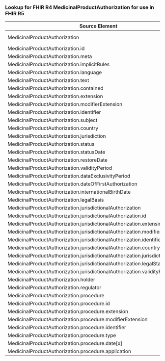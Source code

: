 ### Lookup for FHIR R4 MedicinalProductAuthorization for use in FHIR R5

| Source Element | Usage | Target |
| -------------- | ----- | ------ |
| MedicinalProductAuthorization | UseExtension | http://hl7.org/fhir/4.0/StructureDefinition/extension-MedicinalProductAuthorization |
| MedicinalProductAuthorization.id | UseExtensionFromAncestor | - |
| MedicinalProductAuthorization.meta | UseExtensionFromAncestor | - |
| MedicinalProductAuthorization.implicitRules | UseExtensionFromAncestor | - |
| MedicinalProductAuthorization.language | UseExtensionFromAncestor | - |
| MedicinalProductAuthorization.text | UseExtensionFromAncestor | - |
| MedicinalProductAuthorization.contained | UseExtensionFromAncestor | - |
| MedicinalProductAuthorization.extension | UseExtensionFromAncestor | - |
| MedicinalProductAuthorization.modifierExtension | UseExtensionFromAncestor | - |
| MedicinalProductAuthorization.identifier | UseExtensionFromAncestor | - |
| MedicinalProductAuthorization.subject | UseExtensionFromAncestor | - |
| MedicinalProductAuthorization.country | UseExtensionFromAncestor | - |
| MedicinalProductAuthorization.jurisdiction | UseExtensionFromAncestor | - |
| MedicinalProductAuthorization.status | UseExtensionFromAncestor | - |
| MedicinalProductAuthorization.statusDate | UseExtensionFromAncestor | - |
| MedicinalProductAuthorization.restoreDate | UseExtensionFromAncestor | - |
| MedicinalProductAuthorization.validityPeriod | UseExtensionFromAncestor | - |
| MedicinalProductAuthorization.dataExclusivityPeriod | UseExtensionFromAncestor | - |
| MedicinalProductAuthorization.dateOfFirstAuthorization | UseExtensionFromAncestor | - |
| MedicinalProductAuthorization.internationalBirthDate | UseExtensionFromAncestor | - |
| MedicinalProductAuthorization.legalBasis | UseExtensionFromAncestor | - |
| MedicinalProductAuthorization.jurisdictionalAuthorization | UseExtensionFromAncestor | - |
| MedicinalProductAuthorization.jurisdictionalAuthorization.id | UseExtensionFromAncestor | - |
| MedicinalProductAuthorization.jurisdictionalAuthorization.extension | UseExtensionFromAncestor | - |
| MedicinalProductAuthorization.jurisdictionalAuthorization.modifierExtension | UseExtensionFromAncestor | - |
| MedicinalProductAuthorization.jurisdictionalAuthorization.identifier | UseExtensionFromAncestor | - |
| MedicinalProductAuthorization.jurisdictionalAuthorization.country | UseExtensionFromAncestor | - |
| MedicinalProductAuthorization.jurisdictionalAuthorization.jurisdiction | UseExtensionFromAncestor | - |
| MedicinalProductAuthorization.jurisdictionalAuthorization.legalStatusOfSupply | UseExtensionFromAncestor | - |
| MedicinalProductAuthorization.jurisdictionalAuthorization.validityPeriod | UseExtensionFromAncestor | - |
| MedicinalProductAuthorization.holder | UseExtensionFromAncestor | - |
| MedicinalProductAuthorization.regulator | UseExtensionFromAncestor | - |
| MedicinalProductAuthorization.procedure | UseExtensionFromAncestor | - |
| MedicinalProductAuthorization.procedure.id | UseExtensionFromAncestor | - |
| MedicinalProductAuthorization.procedure.extension | UseExtensionFromAncestor | - |
| MedicinalProductAuthorization.procedure.modifierExtension | UseExtensionFromAncestor | - |
| MedicinalProductAuthorization.procedure.identifier | UseExtensionFromAncestor | - |
| MedicinalProductAuthorization.procedure.type | UseExtensionFromAncestor | - |
| MedicinalProductAuthorization.procedure.date[x] | UseExtensionFromAncestor | - |
| MedicinalProductAuthorization.procedure.application | UseExtensionFromAncestor | - |
